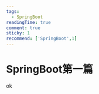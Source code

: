 ```yaml
---
tags:
  - SpringBoot
readingTime: true
comment: true
sticky: 1
recommend: ['SpringBoot',1]
---
```


# SpringBoot第一篇
ok